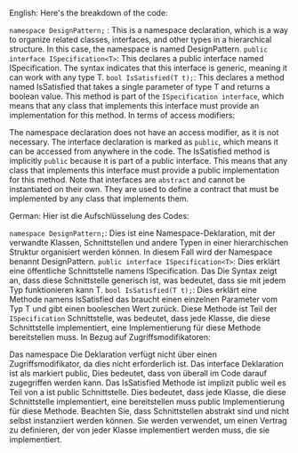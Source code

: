 ﻿English:
Here's the breakdown of the code:

``namespace DesignPattern;`` : This is a namespace declaration, which is a way to organize related classes, interfaces, and other types in a hierarchical structure. In this case, the namespace is named DesignPattern.
``public interface ISpecification<T>``: This declares a public interface named ISpecification. The <T> syntax indicates that this interface is generic, meaning it can work with any type T.
``bool IsSatisfied(T t);``: This declares a method named IsSatisfied that takes a single parameter of type T and returns a boolean value.
This method is part of the ``ISpecification interface``, which means that any class that implements this interface must provide an implementation for this method.
In terms of access modifiers:

The namespace declaration does not have an access modifier, as it is not necessary.
The interface declaration is marked as ``public``, which means it can be accessed from anywhere in the code.
The IsSatisfied method is implicitly ``public`` because it is part of a public interface.
This means that any class that implements this interface must provide a public implementation for this method.
Note that interfaces are ``abstract`` and cannot be instantiated on their own. They are used to define a contract that must be implemented by any class that implements them.


German:
Hier ist die Aufschlüsselung des Codes:

`namespace DesignPattern;`: Dies ist eine Namespace-Deklaration, mit der verwandte Klassen, Schnittstellen und andere Typen in einer hierarchischen Struktur organisiert werden können. In diesem Fall wird der Namespace benannt DesignPattern.
`public interface ISpecification<T>`: Dies erklärt eine öffentliche Schnittstelle namens ISpecification. Das <T> Die Syntax zeigt an, dass diese Schnittstelle generisch ist, was bedeutet, dass sie mit jedem Typ funktionieren kann T.
`bool IsSatisfied(T t);`: Dies erklärt eine Methode namens IsSatisfied das braucht einen einzelnen Parameter vom Typ T und gibt einen booleschen Wert zurück.
Diese Methode ist Teil der `ISpecification` Schnittstelle, was bedeutet, dass jede Klasse, die diese Schnittstelle implementiert, eine Implementierung für diese Methode bereitstellen muss.
In Bezug auf Zugriffsmodifikatoren:

Das namespace Die Deklaration verfügt nicht über einen Zugriffsmodifikator, da dies nicht erforderlich ist.
Das interface Deklaration ist als markiert public, Dies bedeutet, dass von überall im Code darauf zugegriffen werden kann.
Das IsSatisfied Methode ist implizit public weil es Teil von a ist public Schnittstelle. Dies bedeutet, dass jede Klasse, die diese Schnittstelle implementiert, eine bereitstellen muss public Implementierung für diese Methode.
Beachten Sie, dass Schnittstellen abstrakt sind und nicht selbst instanziiert werden können. Sie werden verwendet, um einen Vertrag zu definieren, der von jeder Klasse implementiert werden muss, die sie implementiert.